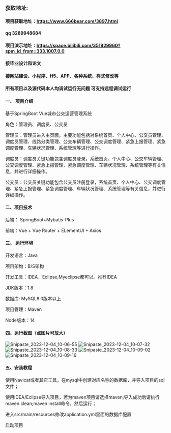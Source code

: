 ### 获取地址:
#### 项目获取地址：https://www.666bear.com/3897.html
#### qq 3289948684
#### 项目演示地址：https://space.bilibili.com/351929960?spm_id_from=333.1007.0.0
#### 接毕业设计和论文
#### 接网站建设、小程序、H5、APP、各种系统、样式修改等

#### 所有项目以及源代码本人均调试运行无问题 可支持远程调试运行

#### 一、 项目介绍
基于SpringBoot Vue城市公交运营管理系统

角色：管理员、调度员、公交员

管理员：管理员进入主页面，主要功能包括对系统首页、个人中心、公交员管理、调度员管理、线路分类管理、公交车辆管理、公交调度管理、紧急上报管理、紧急调度管理、车辆状况管理、系统管理等进行操作。

调度员：调度员关键功能包含调度员登录，系统首页、个人中心、公交车辆管理、公交调度管理、紧急上报管理、紧急调度管理、车辆状况管理、系统管理等有关信息，并进行详细操作。

公交员：公交员关键功能包含公交员注册登录，系统首页、个人中心、公交调度管理、紧急上报管理、紧急调度管理、车辆状况管理、系统管理等有关信息，并进行详细操作。
#### 二、项目技术
后端： SpringBoot+Mybatis-Plus

前端：Vue + Vue Router + ELementUI + Axios

#### 三、 运行环境
开发语言：Java

项目架构：B/S架构

开发工具：IDEA，Eclipse,Myeclipse都可以。推荐IDEA

JDK版本：1.8

数据库: MySQL8.0版本以上

项目管理：Maven

Node版本：14
#### 四、运行截图（点图片可放大）

![Snipaste_2023-12-04_10-06-55](https://github.com/666bears/transit/assets/143094776/eeb8ca21-7d28-42ea-b47e-920e36e7074b)
![Snipaste_2023-12-04_10-07-32](https://github.com/666bears/transit/assets/143094776/62fd85f5-2a8e-4b94-b417-bd93b34b8f4c)
![Snipaste_2023-12-04_10-08-33](https://github.com/666bears/transit/assets/143094776/c4cd65c5-e4b4-4cd6-a94f-d3e879265dbe)
![Snipaste_2023-12-04_10-09-02](https://github.com/666bears/transit/assets/143094776/92ddb24c-20c7-45b2-9f19-67bc3cc0c3df)
![Snipaste_2023-12-04_10-09-16](https://github.com/666bears/transit/assets/143094776/265fd4f8-3658-4338-9c9a-a9766bcea9c9)



#### 五、安装教程
使用Navicat或者其它工具，在mysql中创建对应名称的数据库，并导入项目的sql文件；

使用IDEA/Eclipse导入项目，若为maven项目请选择maven;导入成功后请执行maven clean;maven install命令，然后运行；

进入src/main/resources修改application.yml里面的数据库配置

启动项目





